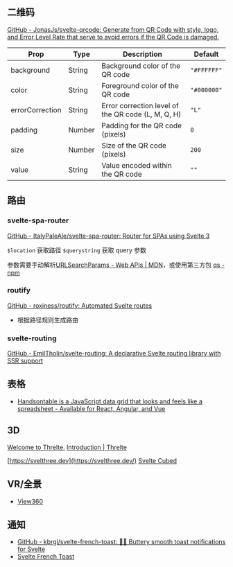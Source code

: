 ## 二维码

[GitHub - JonasJs/svelte-qrcode: Generate from QR Code with style, logo, and Error Level Rate that serve to avoid errors if the QR Code is damaged.](https://github.com/JonasJs/svelte-qrcode)

| Prop            | Type   | Description                                        | Default     |
| --------------- | ------ | -------------------------------------------------- | ----------- |
| background      | String | Background color of the QR code                    | `"#FFFFFF"` |
| color           | String | Foreground color of the QR code                    | `"#000000"` |
| errorCorrection | String | Error correction level of the QR code (L, M, Q, H) | `"L"`       |
| padding         | Number | Padding for the QR code (pixels)                   | `0`         |
| size            | Number | Size of the QR code (pixels)                       | `200`       |
| value           | String | Value encoded within the QR code                   | `""`        |


## 路由

### svelte-spa-router

[GitHub - ItalyPaleAle/svelte-spa-router: Router for SPAs using Svelte 3](https://github.com/ItalyPaleAle/svelte-spa-router)


`$location` 获取路径
`$querystring` 获取 query 参数

参数需要手动解析[URLSearchParams - Web APIs | MDN](https://developer.mozilla.org/en-US/docs/Web/API/URLSearchParams)，或使用第三方包 [qs - npm](https://www.npmjs.com/package/qs)




### routify

[GitHub - roxiness/routify: Automated Svelte routes](https://github.com/roxiness/routify)

- 根据路径规则生成路由

### svelte-routing

[GitHub - EmilTholin/svelte-routing: A declarative Svelte routing library with SSR support](https://github.com/EmilTholin/svelte-routing)

## 表格

- [Handsontable is a JavaScript data grid that looks and feels like a spreadsheet - Available for React, Angular, and Vue](https://handsontable.com/)

## 3D

[Welcome to Threlte.](https://next.threlte.xyz/)
[Introduction | Threlte](https://threlte.xyz/)

[https://svelthree.dev](https://svelthree.dev/)
[Svelte Cubed](https://svelte-cubed.vercel.app/)


## VR/全景

- [View360](https://naver.github.io/egjs-view360/)

## 通知

- [GitHub - kbrgl/svelte-french-toast: 🍞🥂 Buttery smooth toast notifications for Svelte](https://github.com/kbrgl/svelte-french-toast)
- [Svelte French Toast](https://svelte-french-toast.vercel.app/)